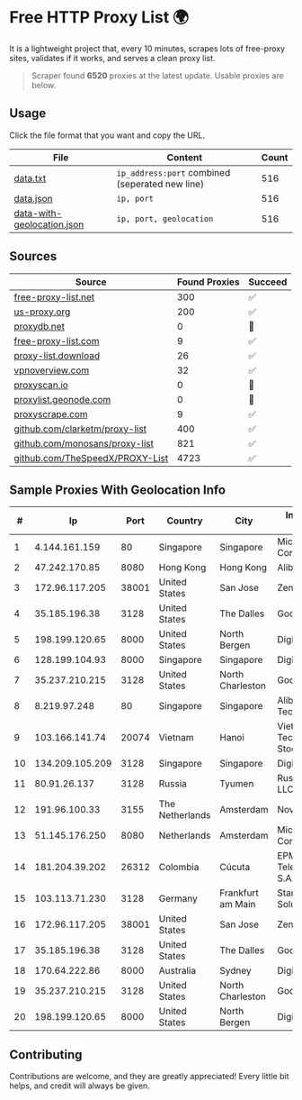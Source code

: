 
# Free HTTP Proxy List 🌍

It is a lightweight project that, every 10 minutes, scrapes lots of free-proxy sites, validates if it works, and serves a clean proxy list.


> Scraper found **6520** proxies at the latest update. Usable proxies are below.

## Usage

Click the file format that you want and copy the URL.


|File|Content|Count|
|----|-------|-----|
|[data.txt](https://raw.githubusercontent.com/themiralay/Proxy-List-World/master/data.txt)|`ip_address:port` combined (seperated new line)|516|
|[data.json](https://raw.githubusercontent.com/themiralay/Proxy-List-World/master/data.json)|`ip, port`|516|
|[data-with-geolocation.json](https://raw.githubusercontent.com/themiralay/Proxy-List-World/master/data-with-geolocation.json)|`ip, port, geolocation`|516|

## Sources

|Source|Found Proxies|Succeed|
|------|-------------|-------|
|[free-proxy-list.net](https://free-proxy-list.net)|300|✅|
|[us-proxy.org](https://www.us-proxy.org)|200|✅|
|[proxydb.net](http://proxydb.net)|0|🚫|
|[free-proxy-list.com](https://free-proxy-list.com/?page=&port=&type%5B%5D=http&type%5B%5D=https&up_time=0&search=Search)|9|✅|
|[proxy-list.download](https://www.proxy-list.download/HTTP)|26|✅|
|[vpnoverview.com](https://vpnoverview.com/privacy/anonymous-browsing/free-proxy-servers)|32|✅|
|[proxyscan.io](https://www.proxyscan.io)|0|🚫|
|[proxylist.geonode.com](https://proxylist.geonode.com/api/proxy-list?limit=300&page=1&sort_by=lastChecked&sort_type=desc&protocols=http,https)|0|🚫|
|[proxyscrape.com](https://api.proxyscrape.com/v2/?request=displayproxies&protocol=http&timeout=10000&country=all&ssl=all&anonymity=all)|9|✅|
|[github.com/clarketm/proxy-list](https://raw.githubusercontent.com/clarketm/proxy-list/master/proxy-list-raw.txt)|400|✅|
|[github.com/monosans/proxy-list](https://raw.githubusercontent.com/monosans/proxy-list/main/proxies/http.txt)|821|✅|
|[github.com/TheSpeedX/PROXY-List](https://raw.githubusercontent.com/TheSpeedX/PROXY-List/master/http.txt)|4723|✅|


## Sample Proxies With Geolocation Info

|#|Ip|Port|Country|City|Internet Service Provider|
|-|--|----|-------|----|-------------------------|
|1|4.144.161.159|80|Singapore|Singapore|Microsoft Corporation|
|2|47.242.170.85|8080|Hong Kong|Hong Kong|Alibaba.com LLC|
|3|172.96.117.205|38001|United States|San Jose|Zenlayer Inc|
|4|35.185.196.38|3128|United States|The Dalles|Google LLC|
|5|198.199.120.65|8000|United States|North Bergen|DigitalOcean, LLC|
|6|128.199.104.93|8000|Singapore|Singapore|DigitalOcean, LLC|
|7|35.237.210.215|3128|United States|North Charleston|Google LLC|
|8|8.219.97.248|80|Singapore|Singapore|Alibaba (US) Technology Co., Ltd.|
|9|103.166.141.74|20074|Vietnam|Hanoi|Viet NAM Cloud Technology Joint Stock Company|
|10|134.209.105.209|3128|Singapore|Singapore|DigitalOcean, LLC|
|11|80.91.26.137|3128|Russia|Tyumen|Russian company LLC|
|12|191.96.100.33|3155|The Netherlands|Amsterdam|NovoServe B.V.|
|13|51.145.176.250|8080|Netherlands|Amsterdam|Microsoft Corporation|
|14|181.204.39.202|26312|Colombia|Cúcuta|EPM Telecomunicaciones S.A. E.S.P.|
|15|103.113.71.230|3128|Germany|Frankfurt am Main|Stark Industries Solutions LTD|
|16|172.96.117.205|38001|United States|San Jose|Zenlayer Inc|
|17|35.185.196.38|3128|United States|The Dalles|Google LLC|
|18|170.64.222.86|8000|Australia|Sydney|DigitalOcean, LLC|
|19|35.237.210.215|3128|United States|North Charleston|Google LLC|
|20|198.199.120.65|8000|United States|North Bergen|DigitalOcean, LLC|



## Contributing

Contributions are welcome, and they are greatly appreciated! Every
little bit helps, and credit will always be given.

